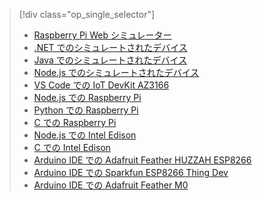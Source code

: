 > [!div class="op_single_selector"]
> * [Raspberry Pi Web シミュレーター](../articles/iot-hub/iot-hub-raspberry-pi-web-simulator-get-started.md)   
> * [.NET でのシミュレートされたデバイス](../articles/iot-hub/quickstart-send-telemetry-dotnet.md)
> * [Java でのシミュレートされたデバイス](../articles/iot-hub/quickstart-send-telemetry-java.md)
> * [Node.js でのシミュレートされたデバイス](../articles/iot-hub/quickstart-send-telemetry-node.md)
> * [VS Code での IoT DevKit AZ3166](../articles/iot-hub/iot-hub-arduino-iot-devkit-az3166-get-started.md)
> * [Node.js での Raspberry Pi](../articles/iot-hub/iot-hub-raspberry-pi-kit-node-get-started.md)
> * [Python での Raspberry Pi](../articles/iot-hub/iot-hub-raspberry-pi-kit-python-get-started.md)
> * [C での Raspberry Pi](../articles/iot-hub/iot-hub-raspberry-pi-kit-c-get-started.md)
> * [Node.js での Intel Edison](../articles/iot-hub/iot-hub-intel-edison-kit-node-get-started.md)
> * [C での Intel Edison](../articles/iot-hub/iot-hub-intel-edison-kit-c-get-started.md)
> * [Arduino IDE での Adafruit Feather HUZZAH ESP8266](../articles/iot-hub/iot-hub-arduino-huzzah-esp8266-get-started.md)
> * [Arduino IDE での Sparkfun ESP8266 Thing Dev](../articles/iot-hub/iot-hub-sparkfun-esp8266-thing-dev-get-started.md)
> * [Arduino IDE での Adafruit Feather M0](../articles/iot-hub/iot-hub-adafruit-feather-m0-wifi-kit-arduino-get-started.md)